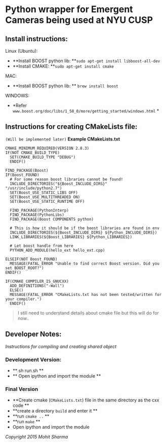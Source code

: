 # Python wrapper for Emergent Cameras being used at NYU CUSP


## Install instructions:
Linux (Ubuntu):
- **Install BOOST python lib: **`sudo apt-get install libboost-all-dev`
- **Install CMAKE: **`sudo apt-get install cmake`

MAC:
- **Install BOOST python lib: ** `brew install boost`

WINDOWS:
- *Refer `www.boost.org/doc/libs/1_58_0/more/getting_started/windows.html` *


## Instructions for creating CMakeLists file:
`(Will be implemented later)`
**Example CMakeLists.txt**

```
CMAKE_MINIMUM_REQUIRED(VERSION 2.8.3)
IF(NOT CMAKE_BUILD_TYPE)
  SET(CMAKE_BUILD_TYPE "DEBUG")
  ENDIF()

FIND_PACKAGE(Boost)
IF(Boost_FOUND)
  # For some reason boost libraries cannot be found!
  INCLUDE_DIRECTORIES("${Boost_INCLUDE_DIRS}" "/usr/include/python2.7")
  SET(Boost_USE_STATIC_LIBS OFF)
  SET(Boost_USE_MULTITHREADED ON)
  SET(Boost_USE_STATIC_RUNTIME OFF)

  FIND_PACKAGE(PythonInterp)
  FIND_PACKAGE(PythonLibs)
  FIND_PACKAGE(Boost COMPONENTS python)

  # This is how it should be if the boost libraries are found in env
  INCLUDE_DIRECTORIES(${Boost_INCLUDE_DIRS} ${Python_INCLUDE_DIRS})
  LINK_LIBRARIES(${Boost_LIBRARIES} ${Python_LIBRARIES})

  # Let boost handle from here
  PYTHON_ADD_MODULE(hello_ext hello_ext.cpp)

ELSEIF(NOT Boost_FOUND)
  MESSAGE(FATAL_ERROR "Unable to find correct Boost version. Did you set BOOST_ROOT?")
ENDIF()

IF(CMAKE_COMPILER_IS_GNUCXX)
  ADD_DEFINITIONS("-Wall")
  ELSE()
  MESSAGE(FATAL_ERROR "CMakeLists.txt has not been tested/written for your compiler.")
  ENDIF()
```
> I still need to understand details about cmake file but this will do for now..

## Developer Notes:
*Instructions for compiling and creating shared object*

### Development Version:
- ** sh run.sh **
- ** Open ipython and import the module **

### Final Version
- **Create cmake (`CMakeLists.txt`) file in the same directory as the cxx code **
- **create a directory `build` and enter it **
- **run `cmake ..` **
- **run `make` **
- Open ipython and import the module

*Copyright 2015 Mohit Sharma*